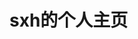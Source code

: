 # sxh的个人主页

<script>
let app = Vue.createApp({
    data() {
        return {
            url: ""
        }
    },
    methods: {
        IsPhone : function () {
            let date = new Date();
            let dateStr = `${date.getFullYear()}-${date.getMonth()}-${date.getDate()}`;
            let dateSto = localStorage.getItem("url_date");
            if (dateStr == dateSto) {
                this.url = localStorage.getItem("url_val", dateStr);
            } else {
                localStorage.setItem("url_date", dateStr);
                let info = navigator.userAgent;
                let isPhone = /mobile/i.test(info);
                let xhr = new XMLHttpRequest();
                xhr.open("GET", "https://bing.img.run/1366x768.php", false);
                xhr.send(null);
                let url = xhr.responseURL;
                if (isPhone) {
                    this.url = url.replace("1366x768", "768x1366");
                } else {
                    this.url = url.replace("1366x768", "1366x768");
                }
                localStorage.setItem("url_val", this.url);
            }
        },
    },
    mounted() {
        this.IsPhone();
    },
    unmounted() {
    },
})
app.mount("#jsdcsdnnewjkdnkjasj");
</script>